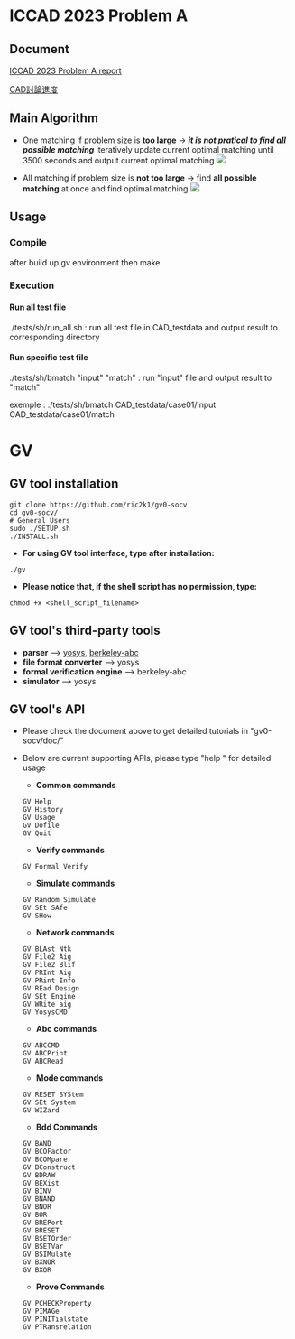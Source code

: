 # ICCAD 2023 Problem A
## Document
[ICCAD 2023 Problem A report](https://docs.google.com/document/d/1IwRJmWurMKUFpEzGPRlqsisgXPsYYjdKnI81r-mT59s/edit)

[CAD討論進度](https://docs.google.com/document/d/1_S91WvefRApemSWcJEM14oBDBZ7n9NKA2SnN2d04OFc/edit)

## Main Algorithm
* One matching 
if problem size is **too large** $\rightarrow$ ***it is not pratical to find all possible matching***
iteratively update current optimal matching until 3500 seconds and output current optimal matching
![](https://i.imgur.com/kkqAPN7.png)

* All matching
if problem size is **not too large** $\rightarrow$ find **all possible matching** at once and find optimal matching
![](https://i.imgur.com/vDqvAjW.png)

## Usage

### Compile
after build up gv environment then make

### Execution

#### Run all test file
./tests/sh/run_all.sh : run all test file in CAD_testdata and output result to corresponding directory

#### Run specific test file
./tests/sh/bmatch "input" "match" : run "input" file and output result to "match"

exemple : ./tests/sh/bmatch CAD_testdata/case01/input CAD_testdata/case01/match

# GV

## GV tool installation
```json=
git clone https://github.com/ric2k1/gv0-socv
cd gv0-socv/
# General Users
sudo ./SETUP.sh 
./INSTALL.sh
```

- **For using GV tool interface, type after installation:**
```json=
./gv
```

- **Please notice that, if the shell script has no permission, type:**
```json=
chmod +x <shell_script_filename>
```

## GV tool's third-party tools
- **parser** --> [yosys](https://github.com/YosysHQ/yosys), [berkeley-abc](https://github.com/berkeley-abc/abc)
- **file format converter** --> yosys
- **formal verification engine** --> berkeley-abc 
- **simulator** --> yosys

## GV tool's API
- Please check the document above to get detailed tutorials in "gv0-socv/doc/"
- Below are current supporting APIs, please type "help <command>" for detailed usage
    - **Common commands** 
    ```json=
    GV Help
    GV History 
    GV Usage
    GV Dofile
    GV Quit
    ```

    - **Verify commands**
    ```json=
    GV Formal Verify
    ```

    - **Simulate commands**
    ```json=
    GV Random Simulate
    GV SEt SAfe
    GV SHow
    ```

    - **Network commands** 
    ```json=
    GV BLAst Ntk
    GV File2 Aig
    GV File2 Blif
    GV PRInt Aig
    GV PRint Info
    GV REad Design
    GV SEt Engine
    GV WRite aig
    GV YosysCMD
    ```
    
    - **Abc commands** 
    ```json=
    GV ABCCMD
    GV ABCPrint
    GV ABCRead
    ```

    - **Mode commands** 
    ```json=
    GV RESET SYStem
    GV SEt System
    GV WIZard
    ```

    - **Bdd Commands** 
    ```json=
    GV BAND
    GV BCOFactor 
    GV BCOMpare 
    GV BConstruct 
    GV BDRAW 
    GV BEXist 
    GV BINV 
    GV BNAND 
    GV BNOR 
    GV BOR 
    GV BREPort 
    GV BRESET 
    GV BSETOrder 
    GV BSETVar 
    GV BSIMulate 
    GV BXNOR 
    GV BXOR 
    ```

    - **Prove Commands** 
    ```json=
    GV PCHECKProperty
    GV PIMAGe 
    GV PINITialstate 
    GV PTRansrelation 
    ```
   


